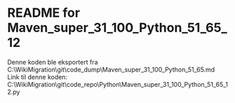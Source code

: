 # README for Maven_super_31_100_Python_51_65_12
Denne koden ble eksportert fra C:\WikiMigration\git\code_dump\Maven_super_31_100_Python_51_65.md
Link til denne koden: C:\WikiMigration\git\code_repo\Python\Maven_super_31_100_Python_51_65_12.py
